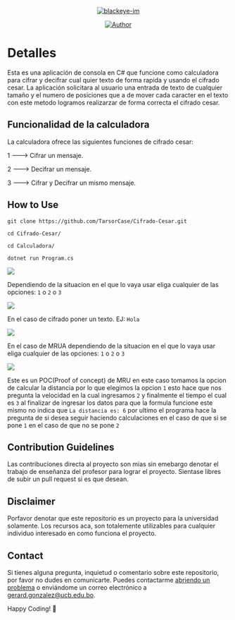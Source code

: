 <p align="center">
<a href="#"><img title="blackeye-im" src="https://github.com/TarsorCase/Cifrado-Cesar/blob/master/Photos/Caesar3.svg"></a>
</p>
<p align="center">
<a href="https://github.com/TarsorCase"><img title="Author" src="https://img.shields.io/badge/Author-TarsorCase-blue?style=for-the-badge&logo=github"></a>
</p>


# Detalles

Esta es una aplicación de consola en C# que funcione como calculadora para cifrar y decifrar cual quier texto de forma rapida y usando el cifrado cesar. La aplicación solicitara al usuario una entrada de texto de cualquier tamaño y el numero de posiciones que a de mover cada caracter en el texto con este metodo logramos realizarzar de forma correcta el cifrado cesar. 

## Funcionalidad de la calculadora

La calculadora ofrece las siguientes funciones de cifrado cesar: 

1 ---> Cifrar un mensaje. 

2 ---> Decifrar un mensaje. 

3 ---> Cifrar y Decifrar un mismo mensaje. 

## How to Use

```
git clone https://github.com/TarsorCase/Cifrado-Cesar.git
```
```
cd Cifrado-Cesar/
```
```
cd Calculadora/
```
```
dotnet run Program.cs
```
![](https://github.com/TarsorCase/Cifrado-Cesar/blob/master/Photos/Parte1.png)

Dependiendo de la situacion en el que lo vaya usar eliga cualquier de las opciones: ``` 1 ``` o ``` 2 ``` o ``` 3 ```

![](https://github.com/TarsorCase/Cifrado-Cesar/blob/master/Photos/Parte2.png)

En el caso de cifrado poner un texto. EJ: ``` Hola ``` 

![](https://github.com/TarsorCase/Cifrado-Cesar/blob/master/Photos/Parte3.png)

En el caso de MRUA dependiendo de la situacion en el que lo vaya usar eliga cualquier de las opciones: ``` 1 ``` o ``` 2 ``` o ``` 3 ```

![](https://github.com/TarsorCase/Cifrado-Cesar/blob/master/Photos/Parte4.png)

Este es un POC(Proof of concept) de MRU en este caso tomamos la opcion de calcular la distancia por lo que elegimos la opcion ``` 1 ``` esto hace que nos pregunta la velocidad en la cual ingresamos ``` 2 ```  y finalmente el tiempo el cual es ``` 3 ``` al finalizar de ingresar los datos para que la formula funcione este mismo no indica que ``` La distancia es: 6 ``` por ultimo el programa hace la pregunta de si desea seguir haciendo calculaciones en el caso de que si se pone ``` 1 ``` en el caso de que no se pone ``` 2 ```

## Contribution Guidelines

Las contribuciones directa al proyecto son mias sin emebargo denotar el trabajo de enseñanza del profesor para lograr el proyecto. Sientase libres de subir un pull request si es que desean.

## Disclaimer

Porfavor denotar que este repositorio es un proyecto para la universidad solamente. Los recursos aca, son totalemente utilizables para cualquier individuo interesado en como funciona el proyecto.

## Contact

Si tienes alguna pregunta, inquietud o comentario sobre este repositorio, por favor no dudes en comunicarte. Puedes contactarme [abriendo un problema](https://github.com/TarsorCase/Examen-2/issues) o enviándome un correo electrónico a [gerard.gonzalez@ucb.edu.bo](mailto:gerard.gonzalez@ucb.edu.bo).

Happy Coding! 🚀
